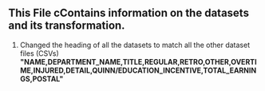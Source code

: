 ## This File cContains information on the datasets and its transformation.  

1) Changed the heading of all the datasets to match all the other dataset files (CSVs) 
**"NAME,DEPARTMENT_NAME,TITLE,REGULAR,RETRO,OTHER,OVERTIME,INJURED,DETAIL,QUINN/EDUCATION_INCENTIVE,TOTAL_EARNINGS,POSTAL"**